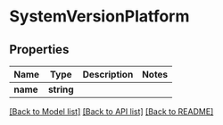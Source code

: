 # SystemVersionPlatform

## Properties
Name | Type | Description | Notes
------------ | ------------- | ------------- | -------------
**name** | **string** |  | 

[[Back to Model list]](../README.md#documentation-for-models) [[Back to API list]](../README.md#documentation-for-api-endpoints) [[Back to README]](../README.md)


